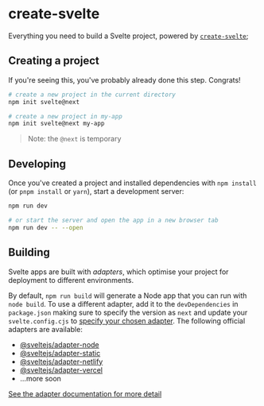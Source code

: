 # create-svelte

Everything you need to build a Svelte project, powered by [`create-svelte`](https://github.com/sveltejs/kit/tree/master/packages/create-svelte);

## Creating a project

If you're seeing this, you've probably already done this step. Congrats!

```bash
# create a new project in the current directory
npm init svelte@next

# create a new project in my-app
npm init svelte@next my-app
```

> Note: the `@next` is temporary

## Developing

Once you've created a project and installed dependencies with `npm install` (or `pnpm install` or `yarn`), start a development server:

```bash
npm run dev

# or start the server and open the app in a new browser tab
npm run dev -- --open
```

## Building

Svelte apps are built with _adapters_, which optimise your project for deployment to different environments.

By default, `npm run build` will generate a Node app that you can run with `node build`. To use a different adapter, add it to the `devDependencies` in `package.json` making sure to specify the version as `next` and update your `svelte.config.cjs` to [specify your chosen adapter](https://kit.svelte.dev/docs#configuration-adapter). The following official adapters are available:

-   [@sveltejs/adapter-node](https://github.com/sveltejs/kit/tree/master/packages/adapter-node)
-   [@sveltejs/adapter-static](https://github.com/sveltejs/kit/tree/master/packages/adapter-static)
-   [@sveltejs/adapter-netlify](https://github.com/sveltejs/kit/tree/master/packages/adapter-netlify)
-   [@sveltejs/adapter-vercel](https://github.com/sveltejs/kit/tree/master/packages/adapter-vercel)
-   ...more soon

[See the adapter documentation for more detail](https://kit.svelte.dev/docs#adapters)
